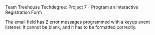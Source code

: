 Team Treehouse Techdegree:
Project 7 - Program an Interactive Registration Form

The email field has 2 error messages programmed with a keyup event listener. It cannot be blank, and it has to be formatted correctly.